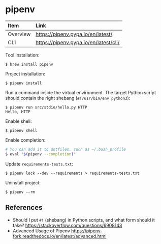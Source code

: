 # pipenv

Item | Link
:--- | :---
Overview | <https://pipenv.pypa.io/en/latest/>
CLI | <https://pipenv.pypa.io/en/latest/cli/>

Tool installation:

```
$ brew install pipenv
```

Project installation:

```
$ pipenv install
```

Run a command inside the virtual environment. The target Python script should
contain the right shebang (`#!/usr/bin/env python3`):

```
$ pipenv run src/stdio/hello.py HTTP
Hello, HTTP
```

Enable shell:

```
$ pipenv shell
```

Enable completion:

```sh
# You can add it to dotfiles, such as ~/.bash_profile
$ eval "$(pipenv --completion)"
```

Update `requirements-tests.txt`:

```
$ pipenv lock --dev --requirements > requirements-tests.txt
```

Uninstall project:

```
$ pipenv --rm
```

## References

- Should I put `#!` (shebang) in Python scripts, and what form should it take?
  <https://stackoverflow.com/questions/6908143>
- Advanced Usage of Pipenv
  <https://pipenv-fork.readthedocs.io/en/latest/advanced.html>
